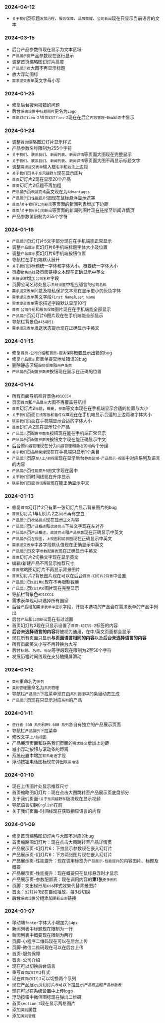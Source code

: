 ### 2024-04-12
* `关于我们`页标题`发展历程`、`服务保障`、`品牌荣耀`、`公司新闻`现在只显示当前语言的文本

### 2024-03-15
* 后台产品参数值现在显示为文本区域
* `产品展示页`产品参数现在逐行显示
* 调整首页缩略图幻灯片高度
* `产品展示页`大图不再显示标题
* 放大浮动图标
* `需求提交表单`英文字母小写

### 2024-01-25
* 修复后台搜索报错的问题
* 后台`系统设置`中`标题图片`更名为`Logo`
* `首页幻灯片en-2`/`首页幻灯片en-2`现在在后台`内容管理`-`新闻动态`中显示

### 2024-01-24
* 调整`首页`缩略图幻灯片显示样式
* 产品参数名称限制为255个字符
* `关于我们`、`联系我们`、`新闻列表`、`新闻详情`等页面大图现在完整显示
* `关于我们`、`联系我们`、`新闻列表`、`新闻详情`等页面大图不再显示标题文字
* 调整`需求提交表单`输入框`名字`和`姓氏`上边距
* `关于我们`页`关于东风越野车`现在显示图片
* `首页`幻灯片2现在显示20个产品
* `首页`幻灯片2标题不再加粗
* `产品展示`页`改装亮点`英文现在为`Advantages`
* `产品展示`页`性能提升5图`现在鼠标悬浮显示遮罩
* `首页`/`关于我们`/`公司新闻`等页面的新闻列表增加下边距
* `首页`/`关于我们`/`公司新闻`等页面的新闻列图片现在链接至新闻详情页
* 产品参数值限制为255个字符

### 2024-01-16
* `产品展示`页幻灯片5文字部分现在在手机端能正常显示
* 调整`产品展示`页幻灯片6手机端标题字体大小及位置
* 调整`产品展示`页幻灯片6手机端按钮位置
* 导航栏在手机端默认展开
* `关于我们`页标题统一字体和字体大小，概要统一字体大小
* 页脚`销售热线`及页面链接文本现在正确显示中英文
* `系统设置`增加`公司名称`字段
* 页脚公司名称处显示`系统设置`中相应语言的`公司名称`
* `需求提交表单`同意及隐私保护文本现在显示更小的灰色字体
* `需求提交表单`英文字段`First Name`/`Last Name`
* `需求提交表单`需求描述字段默认显示10行
* `首页` `公司介绍`和`服务保障`图片现在在手机端能全部显示
* `产品展示`页幻灯片6图片现在在手机端能全部显示
* 导航栏背景色`#454D51`
* `需求提交表单`发送状态提示现在正确显示中英文

### 2024-01-15
* 修复`首页-公司介绍`和`首页-服务保障`概要显示出错的bug
* 修复`产品展示`页表单提交地址错误的bug
* 删除静态区域`服务保障`和`用户条款`
* `产品展示`页`配置参数表`按钮现在显示在正确的位置

### 2024-01-14
* 所有页面导航栏背景色`#D1CCC4`
* 页面`首页`和`产品展示`大图不再覆盖导航栏
* `首页`幻灯片2`标题`，`概要`，`参数`等文本现在在手机端显示合适的位置与大小
* `关于我们`页面`在线客服`和`备件保障`现在在手机端显示合适的上边距和字体大小
* `联系我们`页面在手机端显示合适的字体大小
* `首页`幻灯片2现在显示12个产品
* `产品展示`页`配置参数表`按钮现在能在手机端正常显示
* `产品展示`页`配置参数表`按钮文字现在能正确显示中文
* 后台原`内容管理`现在分为`内容管理`和`静态区域`两个分组
* `关于我们`页`品牌荣耀`现在在手机端只显示1个条目
* `产品展示`页原`左/上/前视图`现在显示后台`静态区域`-`产品展示-视图`中对应系列及语言的内容
* `产品展示`页`性能提升5图`文字现在居中
* `关于我们`页时间线现在升序显示
* `联系我们`页面`微信客服`现在能正确显示中文

### 2024-01-13
* 修复`首页`幻灯片2只有第一张幻灯片显示背景图片的bug
* `首页`幻灯片1与幻灯片2之间不再有空白
* `产品展示`页`改装亮点`现在显示`正文`内容
* `产品展示`页`产品概述`和`改装亮点`下拉文字现在左对齐
* `产品展示`页`产品概述`，`改装亮点`和`产品参数`现在正确显示中英文
* `产品展示`页`左视图`，`上视图`和`前视图`现在正确显示中英文
* `需求提交表单`中各字段默认值现在正确显示中英文
* `产品展示`页文字`参数配置表`现在正确显示中英文
* `首页`幻灯片2切换文字现在显示英文
* 编辑/新建产品不再显示推荐尺寸
* `首页`缩略图幻灯片不再显示背景图片
* `首页`幻灯片2背景图片现在可以在后台`首页-幻灯片2背景`中设置
* `产品展示`页`幻灯片6`现在不再限制数量
* `产品展示`页`幻灯片6`图片现在完整显示
* 导航栏背景色`#D1CCC4`
* 需求表单现可以选择所有国家
* 后台`产品`增加`需求表单中显示`字段，开启本选项的产品会在需求表单的产品中列出
* 后台`产品`和`公司新闻`现在有过滤器
* 首页幻灯片2现在只显示设置了`首页-幻灯片-2`标签的内容
* **后台未选择语言的内容**将被视为通用，在中/英文页面都会显示
* 现在所有页面只显示**与页面语言相同的内容**以及**后台未选择语言的内容**
* 所有页面英文小写不再转换为大写
* 后台`标题`、`名称`、`标记`等字段现在限制为2至50个字符
* 发展历程时间线现在支持触摸屏滑动

### 2024-01-12
* `类别`重命名为`系列`
* `类别管理`重命名为`系列管理`
* 导航栏`产品展示`下拉菜单现在由`系列管理`中的条目动态生成
* `产品展示`页现在只显示对应`系列`的产品

### 2024-01-11
* `逆行者 500 系列`和`MS 600 系列`各自有独立的产品展示页面
* 导航栏`产品展示`下拉菜单
* 修改文字`上/前视图`
* 产品展示页面和联系我们页面的`需求提交`增加上边距
* 减小浮动按钮与滚动条的距离
* 系统设置中增加`联系电话`字段
* 浮动按钮电话图标现在弹出`联系电话`

### 2024-01-10
* 现在上传图片处显示推荐尺寸
* 首页缩略图幻灯片：现在点击大图跳转至产品展示页底盘部分
* 关于我们页面-`关于东风越野车`板块现在显示视频
* 导航语言切换`English`在前
* 关于我们页面-时间线现在获取相应语言的内容

### 2024-01-09
* 修复首页缩略图幻灯片与大图不对应的bug
* 首页缩略图幻灯片：现在点击大图跳转至产品详情页
* 产品展示页-幻灯片6：下拉显示参数现在嵌入幻灯片
* 产品展示页-幻灯片6：下方两张图片现在嵌入幻灯片
* 产品展示页-性能提升：现在调用标签为`产品展示-性能提升`的内容图片、标题及概要
* 产品展示页-性能提升：现在概要只在鼠标悬浮时才显示
* 产品展示页-参数配置表：现在调用内容的**第1张**`更多图片`
* 页脚：突出梯形用css样式效果代替背景图片
* 首页：幻灯片1现在自动播放，每3秒切换
* 后台`系统设置`分组添加`更新日志`链接

### 2024-01-07
* 移动端`footer`字体大小增加为`14px`
* 新闻列表中标题现在限制为一行
* 新闻列表中概要现在限制为两行
* 页脚-小程序二维码现在可以在后台上传
* 页脚-微信二维码现在可以在后台上传
* 首页-服务保障
* 首页-公司介绍
* 现在可以切换后台语言
* 重写`首页幻灯片2`样式
* 现在`首页幻灯片2`可以切换两个系列
* 现在产品展示页幻灯片6可以下拉显示`产品概述`和`产品参数表`
* 现在可以在系统设置中上传logo
* 浮动按钮中微信图标现在弹出二维码
* 首页`section 3`现在显示两格图片
* 添加`类别`属性
* 添加`类别管理`
